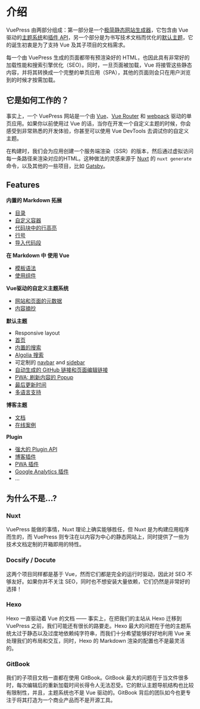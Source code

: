 # 介绍

VuePress 由两部分组成：第一部分是一个[极简静态网站生成器](https://github.com/vuejs/vuepress/tree/master/packages/%40vuepress/core)，它包含由 Vue 驱动的[主题系统](../theme/README.md)和[插件 API](../plugin/README.md)，另一个部分是为书写技术文档而优化的[默认主题](../theme/default-theme-config.md)，它的诞生初衷是为了支持 Vue 及其子项目的文档需求。

每一个由 VuePress 生成的页面都带有预渲染好的 HTML，也因此具有非常好的加载性能和搜索引擎优化（SEO）。同时，一旦页面被加载，Vue 将接管这些静态内容，并将其转换成一个完整的单页应用（SPA），其他的页面则会只在用户浏览到的时候才按需加载。

## 它是如何工作的？

事实上，一个 VuePress 网站是一个由 [Vue](http://vuejs.org/)、[Vue Router](https://github.com/vuejs/vue-router) 和 [webpack](http://webpack.js.org/) 驱动的单页应用。如果你以前使用过 Vue 的话，当你在开发一个自定义主题的时候，你会感受到非常熟悉的开发体验，你甚至可以使用 Vue DevTools 去调试你的自定义主题。

在构建时，我们会为应用创建一个服务端渲染（SSR）的版本，然后通过虚拟访问每一条路径来渲染对应的HTML。这种做法的灵感来源于 [Nuxt](https://nuxtjs.org/) 的 `nuxt generate` 命令，以及其他的一些项目，比如 [Gatsby](https://www.gatsbyjs.org/)。

## Features

**内置的 Markdown 拓展**

* [目录](../guide/markdown.md#目录)
* [自定义容器](../guide/markdown.md#自定义容器)
* [代码块中的行高亮](../guide/markdown.md#代码块中的行高亮)
* [行号](../guide/markdown.md#行号)
* [导入代码段](../guide/markdown.md#导入代码段)

**在 Markdown 中 使用 Vue**

* [模板语法](../guide/using-vue.md#模板语法)
* [使用组件](../guide/using-vue.md#使用组件)

**Vue驱动的自定义主题系统**

* [网站和页面的元数据](../theme/writing-a-theme.md#网站和页面的元数据)
* [内容摘抄](../theme/writing-a-theme.md#内容摘抄)

**默认主题**

* Responsive layout
* [首页](../theme/default-theme-config.md#首页)
* [内置的搜索](../theme/default-theme-config.md#内置搜索)
* [Algolia 搜索](../theme/default-theme-config.md#algolia-搜索)
* 可定制的 [navbar](../theme/default-theme-config.md#navbar) and [sidebar](../theme/default-theme-config.md#sidebar)
* [自动生成的 GitHub 链接和页面编辑链接](../theme/default-theme-config.md#Git-仓库和编辑链接)
* [PWA: 刷新内容的 Popup](../theme/default-theme-config.md#popup-ui-to-refresh-contents)
* [最后更新时间](../theme/default-theme-config.md#最后更新时间)
* [多语言支持](../guide/i18n.md)

**博客主题**

* [文档](https://vuepress-theme-blog.ulivz.com/)
* [在线案例](https://ulivz.com/)

**Plugin**

* [强大的 Plugin API](../plugin/README.md)
* [博客插件](https://vuepress-plugin-blog.ulivz.com/)
* [PWA 插件](../plugin/official/plugin-pwa.md)
* [Google Analytics 插件](../plugin/official/plugin-google-analytics.md)
* ...

## 为什么不是...?

### Nuxt

VuePress 能做的事情，Nuxt 理论上确实能够胜任，但 Nuxt 是为构建应用程序而生的，而 VuePress 则专注在以内容为中心的静态网站上，同时提供了一些为技术文档定制的开箱即用的特性。

### Docsify / Docute

这两个项目同样都是基于 Vue，然而它们都是完全的运行时驱动，因此对 SEO 不够友好。如果你并不关注 SEO，同时也不想安装大量依赖，它们仍然是非常好的选择！

### Hexo

Hexo 一直驱动着 Vue 的文档 —— 事实上，在把我们的主站从 Hexo 迁移到 VuePress 之前，我们可能还有很长的路要走。Hexo 最大的问题在于他的主题系统太过于静态以及过度地依赖纯字符串，而我们十分希望能够好好地利用 Vue 来处理我们的布局和交互，同时，Hexo 的 Markdown 渲染的配置也不是最灵活的。

### GitBook

我们的子项目文档一直都在使用 GitBook。GitBook 最大的问题在于当文件很多时，每次编辑后的重新加载时间长得令人无法忍受。它的默认主题导航结构也比较有限制性，并且，主题系统也不是 Vue 驱动的。GitBook 背后的团队如今也更专注于将其打造为一个商业产品而不是开源工具。

